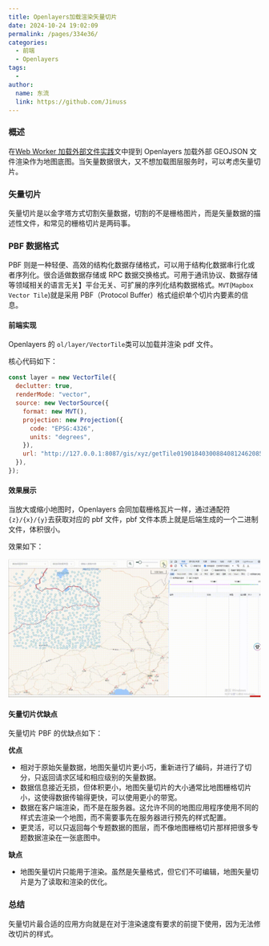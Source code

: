 ```yaml
---
title: Openlayers加载渲染矢量切片
date: 2024-10-24 19:02:09
permalink: /pages/334e36/
categories:
  - 前端
  - Openlayers
tags:
  -
author:
  name: 东流
  link: https://github.com/Jinuss
---
```


### 概述

在[Web Worker 加载外部文件实践](https://blog.csdn.net/m0_46281382/article/details/142878996?spm=1001.2014.3001.5501)文中提到 Openlayers 加载外部 GEOJSON 文件渲染作为地图底图。当矢量数据很大，又不想加载图层服务时，可以考虑矢量切片。

### 矢量切片

矢量切片是以金字塔方式切割矢量数据，切割的不是栅格图片，而是矢量数据的描述性文件，和常见的栅格切片是两码事。

### PBF 数据格式

PBF 则是一种轻便、高效的结构化数据存储格式，可以用于结构化数据串行化或者序列化。很合适做数据存储或 RPC 数据交换格式。可用于通讯协议、数据存储等领域相关的语言无关】平台无关、可扩展的序列化结构数据格式。`MVT`(`Mapbox Vector Tile`)就是采用 PBF（Protocol Buffer）格式组织单个切片内要素的信息。

#### 前端实现

Openlayers 的 `ol/layer/VectorTile`类可以加载并渲染 pdf 文件。

核心代码如下：

```js
const layer = new VectorTile({
  declutter: true,
  renderMode: "vector",
  source: new VectorSource({
    format: new MVT(),
    projection: new Projection({
      code: "EPSG:4326",
      units: "degrees",
    }),
    url: "http://127.0.0.1:8087/gis/xyz/getTile0190184030088408124620852/dxt_element_r/4326/{z}/{x}/{y}.PBF",
  }),
});
```

#### 效果展示

当放大或缩小地图时，Openlayers 会同加载栅格瓦片一样，通过通配符`{z}/{x}/{y}`去获取对应的 pbf 文件，pbf 文件本质上就是后端生成的一个二进制文件，体积很小。

效果如下：

<img src="../../Demo/gif/openlayers_pbf.gif"/>

#### 矢量切片优缺点

矢量切片 PBF 的优缺点如下：

**优点**

- 相对于原始矢量数据，地图矢量切片更小巧，重新进行了编码，并进行了切分，只返回请求区域和相应级别的矢量数据。
- 数据信息接近无损，但体积更小，地图矢量切片的大小通常比地图栅格切片小，这使得数据传输得更快，可以使用更小的带宽。
- 数据在客户端渲染，而不是在服务器。这允许不同的地图应用程序使用不同的样式去渲染一个地图，而不需要事先在服务器进行预先的样式配置。
- 更灵活，可以只返回每个专题数据的图层，而不像地图栅格切片那样把很多专题数据渲染在一张底图中。

**缺点**

- 地图矢量切片只能用于渲染。虽然是矢量格式，但它们不可编辑，地图矢量切片是为了读取和渲染的优化。

### 总结

矢量切片最合适的应用方向就是在对于渲染速度有要求的前提下使用，因为无法修改切片的样式。
